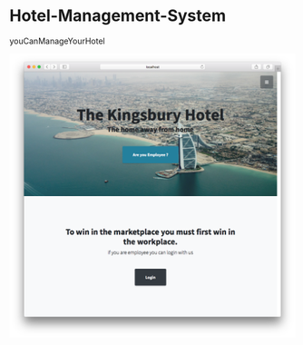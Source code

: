 # Hotel-Management-System

youCanManageYourHotel

<!-- ![alt text](https://github.com/theIshantha/Hotel-Management-System-/blob/master/image%20copy.png "Logo Title Text 1")

![alt text](https://github.com/theIshantha/Hotel-Management-System-/blob/master/image.png "Logo Title Text 1") -->

<p align="center">
  <img src="project previews/1.png" width="auto" height="auto"/>
</p>



